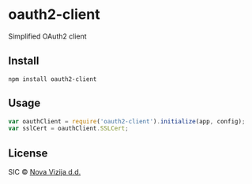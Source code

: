 # oauth2-client
Simplified OAuth2 client


## Install

```
npm install oauth2-client
```


## Usage

```js
var oauthClient = require('oauth2-client').initialize(app, config);
var sslCert = oauthClient.SSLCert;
```


## License

SIC © [Nova Vizija d.d.](http://www.nova.vizija.si)
